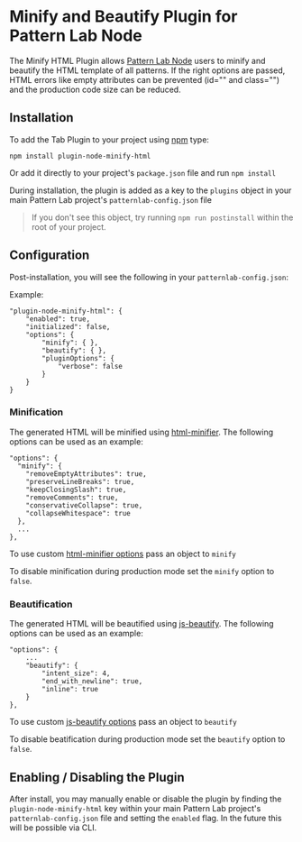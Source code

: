 # Minify and Beautify Plugin for Pattern Lab Node

The Minify HTML Plugin allows [Pattern Lab Node](https://github.com/pattern-lab/patternlab-node) users to minify and beautify the HTML template of all patterns. If the right options are passed, HTML errors like empty attributes can be prevented (id="" and class="") and the production code size can be reduced.

## Installation

To add the Tab Plugin to your project using [npm](http://npmjs.com/) type:

    npm install plugin-node-minify-html

Or add it directly to your project's `package.json` file and run `npm install`

During installation, the plugin is added as a key to the `plugins` object in your main Pattern Lab project's `patternlab-config.json` file

> If you don't see this object, try running `npm run postinstall` within the root of your project.

## Configuration

Post-installation, you will see the following in your `patternlab-config.json`:

Example:

```
"plugin-node-minify-html": {
    "enabled": true,
    "initialized": false,
    "options": {
        "minify": { },
        "beautify": { },
        "pluginOptions": {
            "verbose": false
        }
    }
}
```

### Minification

The generated HTML will be minified using [html-minifier](https://github.com/kangax/html-minifier). The following options can be used as an example:

```
"options": {
  "minify": {
    "removeEmptyAttributes": true,
    "preserveLineBreaks": true,
    "keepClosingSlash": true,
    "removeComments": true,
    "conservativeCollapse": true,
    "collapseWhitespace": true
  },
  ...
},
```

To use custom [html-minifier options](https://github.com/kangax/html-minifier#options-quick-reference)
pass an object to `minify`

To disable minification during production mode set the `minify` option to `false`.

### Beautification

The generated HTML will be beautified using [js-beautify](https://github.com/beautify-web/js-beautify). The following options can be used as an example:

```
"options": {
    ...
    "beautify": {
        "intent_size": 4,
        "end_with_newline": true,
        "inline": true
    }
},
```

To use custom [js-beautify options](https://github.com/beautify-web/js-beautify#css--html)
pass an object to `beautify`

To disable beatification during production mode set the `beautify` option to `false`.

## Enabling / Disabling the Plugin

After install, you may manually enable or disable the plugin by finding the `plugin-node-minify-html` key within your main Pattern Lab project's `patternlab-config.json` file and setting the `enabled` flag. In the future this will be possible via CLI.
